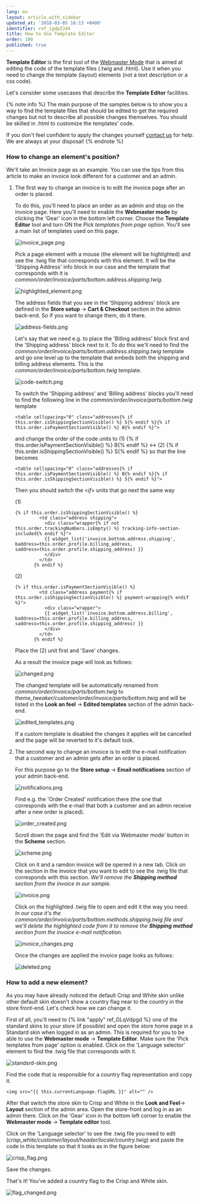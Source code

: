 ```yaml
---
lang: en
layout: article_with_sidebar
updated_at: '2018-03-05 16:13 +0400'
identifier: ref_1gdpZJ44
title: How to Use Template Editor
order: 100
published: true
---
```

**Template Editor** is the first tool of the [Webmaster Mode](https://devs.x-cart.com/webinars_and_video_tutorials/using_webmaster_mode_in_x-cart_5.html "How to Use Template Editor") that is aimed at editing the code of the template files (.twig and .html). Use it when you need to change the template (layout) elements (not a text description or a css code). 

Let's consider some usecases that describe the **Template Editor** facilities.

{% note info %}
The main purpose of the samples below is to show you a way to find the template files that should be edited to get the required changes but not to describe all possible changes themselves. You should be skilled in .html to customize the templates' code. 

If you don't feel confident to apply the changes yourself [contact us](https://www.x-cart.com/contact-us.html "How to Use Template Editor") for help. 
We are always at your disposal!
{% endnote %}

### How to change an element's position?

  We'll take an Invoice page as an example. You can use the tips from this article to make an invoice look different for a customer and an admin.
   
  1. The first way to change an invoice is to edit the invoice page after an order is placed. 
  
     To do this, you'll need to place an order as an admin and stop on the invoice page. Here you'll need to enable the **Webmaster mode** by clicking the 'Gear' icon in the bottom left corner. Choose the **Template Editor** tool and turn ON the _Pick templates from page_ option. You'll see a main list of templates used on this page.
     
     ![invoice_page.png]({{site.baseurl}}/attachments/ref_1gdpZJ44/invoice_page.png)
     
     Pick a page element with a mouse (the element will be highlighted) and see the .twig file that corresponds with this element. It will be the 'Shipping Address' info block in our case and the template that corresponds with it is _common/order/invoice/parts/bottom.address.shipping.twig_.
     
     ![highlighted_element.png]({{site.baseurl}}/attachments/ref_1gdpZJ44/highlighted_element.png)
     
     The address fields that you see in the 'Shipping address' block are defined in the **Store setup** -> **Cart & Checkout** section in the admin back-end. So if you want to shange them, do it there.
     
     ![address-fields.png]({{site.baseurl}}/attachments/ref_1gdpZJ44/address-fields.png)
     
     Let's say that we need e.g. to place the 'Billing address' block first and the 'Shipping address' block next to it. To do this we'll need to find the _common/order/invoice/parts/bottom.address.shipping.twig_ template and go one level up to the template that embeds both the shipping and billing address elements. This is the _common/order/invoice/parts/bottom.twig_ template.
     
     ![code-switch.png]({{site.baseurl}}/attachments/ref_1gdpZJ44/code-switch.png)
     
     To switch the 'Shipping address' and 'Billing address' blocks you'll need to find the following line in the _common/order/invoice/parts/bottom.twig_ template
     
     ```
     <table cellspacing="0" class="addresses{% if this.order.isShippingSectionVisible() %} S{% endif %}{% if this.order.isPaymentSectionVisible() %} B{% endif %}">
     ```
     
     and change the order of the code units to (1) {% if this.order.isPaymentSectionVisible() %} B{% endif %} <-> (2) {% if this.order.isShippingSectionVisible() %} S{% endif %} so that the line becomes
     
     ```
     <table cellspacing="0" class="addresses{% if this.order.isPaymentSectionVisible() %} B{% endif %}{% if this.order.isShippingSectionVisible() %} S{% endif %}">
     ```
     
     Then you should switch the <_if_> units that go next the same way
     
     (1)
     ```
     {% if this.order.isShippingSectionVisible() %}
              <td class="address shipping">
                <div class="wrapper{% if not this.order.trackingNumbers.isEmpty() %} tracking-info-section-included{% endif %}">
                {{ widget_list('invoice.bottom.address.shipping', baddress=this.order.profile.billing_address, saddress=this.order.profile.shipping_address) }}
                </div>
              </td>
            {% endif %}
     ```
     
     (2)
     
     ```
     {% if this.order.isPaymentSectionVisible() %}
              <td class="address payment{% if this.order.isShippingSectionVisible() %} payment-wrapping{% endif %}">
                <div class="wrapper">
                {{ widget_list('invoice.bottom.address.billing', baddress=this.order.profile.billing_address, saddress=this.order.profile.shipping_address) }}
                </div>
              </td>
            {% endif %}
     ```
     Place the (2) unit first and 'Save' changes.
     
     As a result the invoice page will look as follows:
     
     ![changed.png]({{site.baseurl}}/attachments/ref_1gdpZJ44/changed.png)
     
     The changed template will be automatically renamed from _common/order/invoice/parts/bottom.twig_ to _theme_tweaker/customer/order/invoice/parts/bottom.twig_ and will be listed in the **Look an feel** -> **Edited templates** section of the admin back-end.
     
     ![edited_templates.png]({{site.baseurl}}/attachments/ref_1gdpZJ44/edited_templates.png)
     
     If a custom template is disabled the changes it applies will be cancelled and the page will be reverted to it's default look.
     
  2. The second way to change an invoice is to edit the e-mail notification that a customer and an admin gets after an order is placed.
     
     For this purpose go to the **Store setup** -> **Email notifications** section of your admin back-end.
     
     ![notifications.png]({{site.baseurl}}/attachments/ref_1gdpZJ44/notifications.png)
     
     Find e.g. the 'Order Created' notification there (the one that corresponds with the e-mail that both a customer and an admin receive after a new order is placed).
     
     ![order_created.png]({{site.baseurl}}/attachments/ref_1gdpZJ44/order_created.png)
     
     Scroll down the page and find the 'Edit via Webmaster mode' button in the **Scheme** section. 
      
     ![scheme.png]({{site.baseurl}}/attachments/ref_1gdpZJ44/scheme.png)
     
     Click on it and a ramdon invoice will be opened in a new tab. Click on the section in the    invoice that you want to edit to see the .twig file that corresponds with this section. 
     _We'll remove the **Shipping method** section from the invoice in our sample._
     
     ![invoice.png]({{site.baseurl}}/attachments/ref_1gdpZJ44/invoice.png)
     
     Click on the highlighted .twig file to open and edit it the way you need. 
     _In our case it's the common/order/invoice/parts/bottom.methods.shipping.twig file and we'll delete the highlighted code from it to remove the **Shipping method** section from the invoice e-mail notification._
     
     ![invoice_changes.png]({{site.baseurl}}/attachments/ref_1gdpZJ44/invoice_changes.png)
     
     Once the changes are applied the invoice page looks as follows:
     
     ![deleted.png]({{site.baseurl}}/attachments/ref_1gdpZJ44/deleted.png)
    
### How to add a new element?

As you may have already noticed the default Crisp and White skin unlike other default skin doesn't show a country flag near to the country in the store front-end. Let's check how we can change it.

First of all, you'll need to {% link "apply" ref_GLqVdpgd %} one of the standard skins to your store (if possible) and open the store home page in a Standard skin when logged in as an admin. This is required for you to be able to use the **Webmaster mode** -> **Template Editor**. Make sure the 'Pick templates from page' option is enabled. Click on the 'Language selector' element to find the .twig file that corresponds with it.

![standsrd-skin.png]({{site.baseurl}}/attachments/ref_1gdpZJ44/standsrd-skin.png)

Find the code that is responsible for a country flag representation and copy it.

```
<img src="{{ this.currentLanguage.flagURL }}" alt="" />
```

After that switch the store skin to Crisp and White in the **Look and Feel**-> **Layout** section of the admin area. Open the store-front and log in as an admin there. Click on the 'Gear' iсon in the bottom left corner to enable the **Webmaster mode** -> **Template editor** tool. 

Click on the 'Language selector' to see the .twig file you need to edit (_crisp_white/customer/layout/header/locale/country.twig_) and paste the code in this template so that it looks as in the figure below:

![crisp_flag.png]({{site.baseurl}}/attachments/ref_1gdpZJ44/crisp_flag.png)

Save the changes.

That's it! You've added a country flag to the Crisp and White skin.

![flag_changed.png]({{site.baseurl}}/attachments/ref_1gdpZJ44/flag_changed.png)

